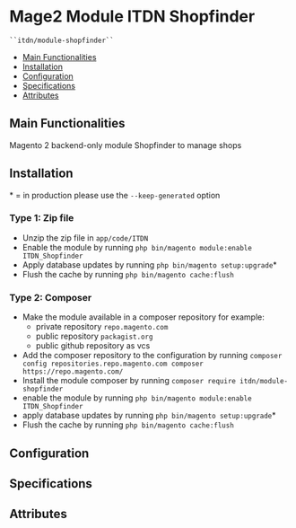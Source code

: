 # Mage2 Module ITDN Shopfinder

    ``itdn/module-shopfinder``

 - [Main Functionalities](#markdown-header-main-functionalities)
 - [Installation](#markdown-header-installation)
 - [Configuration](#markdown-header-configuration)
 - [Specifications](#markdown-header-specifications)
 - [Attributes](#markdown-header-attributes)


## Main Functionalities
Magento 2 backend-only module Shopfinder to manage shops

## Installation
\* = in production please use the `--keep-generated` option

### Type 1: Zip file

 - Unzip the zip file in `app/code/ITDN`
 - Enable the module by running `php bin/magento module:enable ITDN_Shopfinder`
 - Apply database updates by running `php bin/magento setup:upgrade`\*
 - Flush the cache by running `php bin/magento cache:flush`

### Type 2: Composer

 - Make the module available in a composer repository for example:
    - private repository `repo.magento.com`
    - public repository `packagist.org`
    - public github repository as vcs
 - Add the composer repository to the configuration by running `composer config repositories.repo.magento.com composer https://repo.magento.com/`
 - Install the module composer by running `composer require itdn/module-shopfinder`
 - enable the module by running `php bin/magento module:enable ITDN_Shopfinder`
 - apply database updates by running `php bin/magento setup:upgrade`\*
 - Flush the cache by running `php bin/magento cache:flush`


## Configuration




## Specifications




## Attributes




